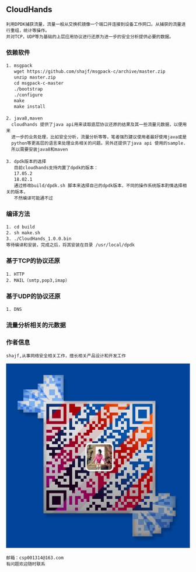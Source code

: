 ## CloudHands
``` 
利用DPDK捕获流量，流量一般从交换机镜像一个端口并连接到设备工作网口。从捕获的流量进行重组，统计等操作。
并对TCP，UDP等为基础的上层应用协议进行还原为进一步的安全分析提供必要的数据。 

```

### 依赖软件
```
1. msgpack
   wget https://github.com/shajf/msgpack-c/archive/master.zip
   unzip master.zip
   cd msgpack-c-master
   ./bootstrap
   ./configure
   make 
   make install
   
2. java8,maven
  cloudhands 提供了java api用来读取底层协议还原的结果及其一些流量元数据，以便用来
  进一步的业务处理，比如安全分析，流量分析等等，笔者强烈建议使用者最好使用java或是
  python等更高层的语言来处理业务相关的问题。另外还提供了java api 使用的sample.
  所以需要安装java8和maven
  
3. dpdk版本的选择
   目前cloudhands支持内置了dpdk的版本：
   17.05.2
   18.02.1
   通过修改build/dpdk.sh 脚本来选择自己的dpdk版本，不同的操作系统版本酌情选择相关的版本，
   不然编译可能通不过
   ```
   
### 编译方法
```
1. cd build
2. sh make.sh
3. ./CloudHands_1.0.0.bin
等待编译和安装，完成之后，将其安装在目录 /usr/local/dpdk
```

### 基于TCP的协议还原
```
1. HTTP
2. MAIL（smtp,pop3,imap）

```
### 基于UDP的协议还原
```
1. DNS

```
### 流量分析相关的元数据


### 作者信息
```
shajf,从事网络安全相关工作，擅长相关产品设计和开发工作

```
![微信二维码](image/wxin.png)
```
邮箱：csp001314@163.com
有问题欢迎随时联系

```


